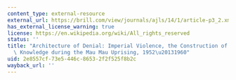```yaml
---
content_type: external-resource
external_url: https://brill.com/view/journals/ajls/14/1/article-p3_2.xml?language=en
has_external_license_warning: true
license: https://en.wikipedia.org/wiki/All_rights_reserved
status: ''
title: "Architecture of Denial: Imperial Violence, the Construction of Law and Historical\
  \ Knowledge during the Mau Mau Uprising, 1952\u20131960"
uid: 2e8557cf-73e5-446c-8653-2f2f525f8b2c
wayback_url: ''
---
```


